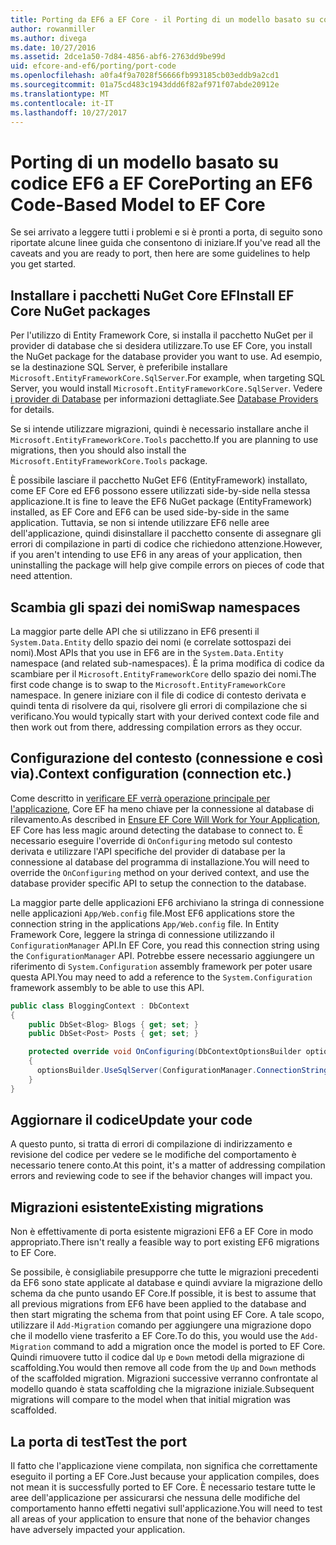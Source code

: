 ```yaml
---
title: Porting da EF6 a EF Core - il Porting di un modello basato su codice
author: rowanmiller
ms.author: divega
ms.date: 10/27/2016
ms.assetid: 2dce1a50-7d84-4856-abf6-2763dd9be99d
uid: efcore-and-ef6/porting/port-code
ms.openlocfilehash: a0fa4f9a7028f56666fb993185cb03eddb9a2cd1
ms.sourcegitcommit: 01a75cd483c1943ddd6f82af971f07abde20912e
ms.translationtype: MT
ms.contentlocale: it-IT
ms.lasthandoff: 10/27/2017
---
```

# <a name="porting-an-ef6-code-based-model-to-ef-core"></a><span data-ttu-id="4c97f-102">Porting di un modello basato su codice EF6 a EF Core</span><span class="sxs-lookup"><span data-stu-id="4c97f-102">Porting an EF6 Code-Based Model to EF Core</span></span>

<span data-ttu-id="4c97f-103">Se sei arrivato a leggere tutti i problemi e si è pronti a porta, di seguito sono riportate alcune linee guida che consentono di iniziare.</span><span class="sxs-lookup"><span data-stu-id="4c97f-103">If you've read all the caveats and you are ready to port, then here are some guidelines to help you get started.</span></span>

## <a name="install-ef-core-nuget-packages"></a><span data-ttu-id="4c97f-104">Installare i pacchetti NuGet Core EF</span><span class="sxs-lookup"><span data-stu-id="4c97f-104">Install EF Core NuGet packages</span></span>

<span data-ttu-id="4c97f-105">Per l'utilizzo di Entity Framework Core, si installa il pacchetto NuGet per il provider di database che si desidera utilizzare.</span><span class="sxs-lookup"><span data-stu-id="4c97f-105">To use EF Core, you install the NuGet package for the database provider you want to use.</span></span> <span data-ttu-id="4c97f-106">Ad esempio, se la destinazione SQL Server, è preferibile installare `Microsoft.EntityFrameworkCore.SqlServer`.</span><span class="sxs-lookup"><span data-stu-id="4c97f-106">For example, when targeting SQL Server, you would install `Microsoft.EntityFrameworkCore.SqlServer`.</span></span> <span data-ttu-id="4c97f-107">Vedere [i provider di Database](../../core/providers/index.md) per informazioni dettagliate.</span><span class="sxs-lookup"><span data-stu-id="4c97f-107">See [Database Providers](../../core/providers/index.md) for details.</span></span>

<span data-ttu-id="4c97f-108">Se si intende utilizzare migrazioni, quindi è necessario installare anche il `Microsoft.EntityFrameworkCore.Tools` pacchetto.</span><span class="sxs-lookup"><span data-stu-id="4c97f-108">If you are planning to use migrations, then you should also install the `Microsoft.EntityFrameworkCore.Tools` package.</span></span>

<span data-ttu-id="4c97f-109">È possibile lasciare il pacchetto NuGet EF6 (EntityFramework) installato, come EF Core ed EF6 possono essere utilizzati side-by-side nella stessa applicazione.</span><span class="sxs-lookup"><span data-stu-id="4c97f-109">It is fine to leave the EF6 NuGet package (EntityFramework) installed, as EF Core and EF6 can be used side-by-side in the same application.</span></span> <span data-ttu-id="4c97f-110">Tuttavia, se non si intende utilizzare EF6 nelle aree dell'applicazione, quindi disinstallare il pacchetto consente di assegnare gli errori di compilazione in parti di codice che richiedono attenzione.</span><span class="sxs-lookup"><span data-stu-id="4c97f-110">However, if you aren't intending to use EF6 in any areas of your application, then uninstalling the package will help give compile errors on pieces of code that need attention.</span></span>

## <a name="swap-namespaces"></a><span data-ttu-id="4c97f-111">Scambia gli spazi dei nomi</span><span class="sxs-lookup"><span data-stu-id="4c97f-111">Swap namespaces</span></span>

<span data-ttu-id="4c97f-112">La maggior parte delle API che si utilizzano in EF6 presenti il `System.Data.Entity` dello spazio dei nomi (e correlate sottospazi dei nomi).</span><span class="sxs-lookup"><span data-stu-id="4c97f-112">Most APIs that you use in EF6 are in the `System.Data.Entity` namespace (and related sub-namespaces).</span></span> <span data-ttu-id="4c97f-113">È la prima modifica di codice da scambiare per il `Microsoft.EntityFrameworkCore` dello spazio dei nomi.</span><span class="sxs-lookup"><span data-stu-id="4c97f-113">The first code change is to swap to the `Microsoft.EntityFrameworkCore` namespace.</span></span> <span data-ttu-id="4c97f-114">In genere iniziare con il file di codice di contesto derivata e quindi tenta di risolvere da qui, risolvere gli errori di compilazione che si verificano.</span><span class="sxs-lookup"><span data-stu-id="4c97f-114">You would typically start with your derived context code file and then work out from there, addressing compilation errors as they occur.</span></span>

## <a name="context-configuration-connection-etc"></a><span data-ttu-id="4c97f-115">Configurazione del contesto (connessione e così via).</span><span class="sxs-lookup"><span data-stu-id="4c97f-115">Context configuration (connection etc.)</span></span>

<span data-ttu-id="4c97f-116">Come descritto in [verificare EF verrà operazione principale per l'applicazione](ensure-requirements.md), Core EF ha meno chiave per la connessione al database di rilevamento.</span><span class="sxs-lookup"><span data-stu-id="4c97f-116">As described in [Ensure EF Core Will Work for Your Application](ensure-requirements.md), EF Core has less magic around detecting the database to connect to.</span></span> <span data-ttu-id="4c97f-117">È necessario eseguire l'override di `OnConfiguring` metodo sul contesto derivata e utilizzare l'API specifiche del provider di database per la connessione al database del programma di installazione.</span><span class="sxs-lookup"><span data-stu-id="4c97f-117">You will need to override the `OnConfiguring` method on your derived context, and use the database provider specific API to setup the connection to the database.</span></span>

<span data-ttu-id="4c97f-118">La maggior parte delle applicazioni EF6 archiviano la stringa di connessione nelle applicazioni `App/Web.config` file.</span><span class="sxs-lookup"><span data-stu-id="4c97f-118">Most EF6 applications store the connection string in the applications `App/Web.config` file.</span></span> <span data-ttu-id="4c97f-119">In Entity Framework Core, leggere la stringa di connessione utilizzando il `ConfigurationManager` API.</span><span class="sxs-lookup"><span data-stu-id="4c97f-119">In EF Core, you read this connection string using the `ConfigurationManager` API.</span></span> <span data-ttu-id="4c97f-120">Potrebbe essere necessario aggiungere un riferimento di `System.Configuration` assembly framework per poter usare questa API.</span><span class="sxs-lookup"><span data-stu-id="4c97f-120">You may need to add a reference to the `System.Configuration` framework assembly to be able to use this API.</span></span>

``` csharp
public class BloggingContext : DbContext
{
    public DbSet<Blog> Blogs { get; set; }
    public DbSet<Post> Posts { get; set; }

    protected override void OnConfiguring(DbContextOptionsBuilder optionsBuilder)
    {
      optionsBuilder.UseSqlServer(ConfigurationManager.ConnectionStrings["BloggingDatabase"].ConnectionString);
    }
}
```

## <a name="update-your-code"></a><span data-ttu-id="4c97f-121">Aggiornare il codice</span><span class="sxs-lookup"><span data-stu-id="4c97f-121">Update your code</span></span>

<span data-ttu-id="4c97f-122">A questo punto, si tratta di errori di compilazione di indirizzamento e revisione del codice per vedere se le modifiche del comportamento è necessario tenere conto.</span><span class="sxs-lookup"><span data-stu-id="4c97f-122">At this point, it's a matter of addressing compilation errors and reviewing code to see if the behavior changes will impact you.</span></span>

## <a name="existing-migrations"></a><span data-ttu-id="4c97f-123">Migrazioni esistente</span><span class="sxs-lookup"><span data-stu-id="4c97f-123">Existing migrations</span></span>

<span data-ttu-id="4c97f-124">Non è effettivamente di porta esistente migrazioni EF6 a EF Core in modo appropriato.</span><span class="sxs-lookup"><span data-stu-id="4c97f-124">There isn't really a feasible way to port existing EF6 migrations to EF Core.</span></span>

<span data-ttu-id="4c97f-125">Se possibile, è consigliabile presupporre che tutte le migrazioni precedenti da EF6 sono state applicate al database e quindi avviare la migrazione dello schema da che punto usando EF Core.</span><span class="sxs-lookup"><span data-stu-id="4c97f-125">If possible, it is best to assume that all previous migrations from EF6 have been applied to the database and then start migrating the schema from that point using EF Core.</span></span> <span data-ttu-id="4c97f-126">A tale scopo, utilizzare il `Add-Migration` comando per aggiungere una migrazione dopo che il modello viene trasferito a EF Core.</span><span class="sxs-lookup"><span data-stu-id="4c97f-126">To do this, you would use the `Add-Migration` command to add a migration once the model is ported to EF Core.</span></span> <span data-ttu-id="4c97f-127">Quindi rimuovere tutto il codice dal `Up` e `Down` metodi della migrazione di scaffolding.</span><span class="sxs-lookup"><span data-stu-id="4c97f-127">You would then remove all code from the `Up` and `Down` methods of the scaffolded migration.</span></span> <span data-ttu-id="4c97f-128">Migrazioni successive verranno confrontate al modello quando è stata scaffolding che la migrazione iniziale.</span><span class="sxs-lookup"><span data-stu-id="4c97f-128">Subsequent migrations will compare to the model when that initial migration was scaffolded.</span></span>

## <a name="test-the-port"></a><span data-ttu-id="4c97f-129">La porta di test</span><span class="sxs-lookup"><span data-stu-id="4c97f-129">Test the port</span></span>

<span data-ttu-id="4c97f-130">Il fatto che l'applicazione viene compilata, non significa che correttamente eseguito il porting a EF Core.</span><span class="sxs-lookup"><span data-stu-id="4c97f-130">Just because your application compiles, does not mean it is successfully ported to EF Core.</span></span> <span data-ttu-id="4c97f-131">È necessario testare tutte le aree dell'applicazione per assicurarsi che nessuna delle modifiche del comportamento hanno effetti negativi sull'applicazione.</span><span class="sxs-lookup"><span data-stu-id="4c97f-131">You will need to test all areas of your application to ensure that none of the behavior changes have adversely impacted your application.</span></span>
